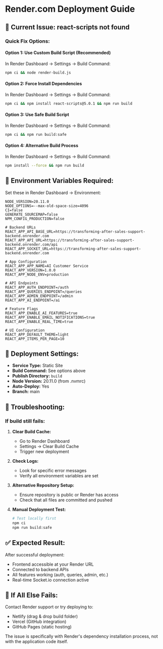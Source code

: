 # Render.com Deployment Guide

## 🚨 Current Issue: react-scripts not found

### Quick Fix Options:

#### **Option 1: Use Custom Build Script (Recommended)**
In Render Dashboard → Settings → Build Command:
```bash
npm ci && node render-build.js
```

#### **Option 2: Force Install Dependencies**
In Render Dashboard → Settings → Build Command:
```bash
npm ci && npm install react-scripts@5.0.1 && npm run build
```

#### **Option 3: Use Safe Build Script**
In Render Dashboard → Settings → Build Command:
```bash
npm ci && npm run build:safe
```

#### **Option 4: Alternative Build Process**
In Render Dashboard → Settings → Build Command:
```bash
npm install --force && npm run build
```

## 🔧 Environment Variables Required:

Set these in Render Dashboard → Environment:

```env
NODE_VERSION=20.11.0
NODE_OPTIONS=--max-old-space-size=4096
CI=false
GENERATE_SOURCEMAP=false
NPM_CONFIG_PRODUCTION=false

# Backend URLs
REACT_APP_API_BASE_URL=https://transforming-after-sales-support-backend.onrender.com
REACT_APP_API_URL=https://transforming-after-sales-support-backend.onrender.com/api
REACT_APP_SOCKET_URL=https://transforming-after-sales-support-backend.onrender.com

# App Configuration
REACT_APP_APP_NAME=AI Customer Service
REACT_APP_VERSION=1.0.0
REACT_APP_NODE_ENV=production

# API Endpoints
REACT_APP_AUTH_ENDPOINT=/auth
REACT_APP_QUERIES_ENDPOINT=/queries
REACT_APP_ADMIN_ENDPOINT=/admin
REACT_APP_AI_ENDPOINT=/ai

# Feature Flags
REACT_APP_ENABLE_AI_FEATURES=true
REACT_APP_ENABLE_EMAIL_NOTIFICATIONS=true
REACT_APP_ENABLE_REAL_TIME=true

# UI Configuration
REACT_APP_DEFAULT_THEME=light
REACT_APP_ITEMS_PER_PAGE=10
```

## 📁 Deployment Settings:

- **Service Type:** Static Site
- **Build Command:** See options above
- **Publish Directory:** `build`
- **Node Version:** 20.11.0 (from .nvmrc)
- **Auto-Deploy:** Yes
- **Branch:** main

## 🐛 Troubleshooting:

### If build still fails:

1. **Clear Build Cache:**
   - Go to Render Dashboard
   - Settings → Clear Build Cache
   - Trigger new deployment

2. **Check Logs:**
   - Look for specific error messages
   - Verify all environment variables are set

3. **Alternative Repository Setup:**
   - Ensure repository is public or Render has access
   - Check that all files are committed and pushed

4. **Manual Deployment Test:**
   ```bash
   # Test locally first
   npm ci
   npm run build:safe
   ```

## ✅ Expected Result:

After successful deployment:
- Frontend accessible at your Render URL
- Connected to backend APIs
- All features working (auth, queries, admin, etc.)
- Real-time Socket.io connection active

## 🔄 If All Else Fails:

Contact Render support or try deploying to:
- Netlify (drag & drop build folder)
- Vercel (GitHub integration)
- GitHub Pages (static hosting)

The issue is specifically with Render's dependency installation process, not with the application code itself.